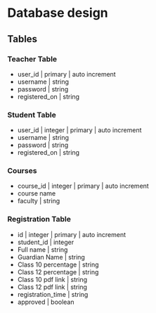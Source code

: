 # Database design

## Tables

### Teacher Table

- user_id | primary | auto increment
- username | string
- password | string
- registered_on | string

### Student Table

- user_id | integer | primary | auto increment
- username | string
- password | string
- registered_on | string

### Courses

- course_id | integer | primary | auto increment
- course name
- faculty | string

### Registration Table

- id | integer | primary | auto increment
- student_id | integer
- Full name | string
- Guardian Name | string
- Class 10 percentage | string
- Class 12 percentage | string
- Class 10 pdf link | string
- Class 12 pdf link | string
- registration_time | string
- approved | boolean
